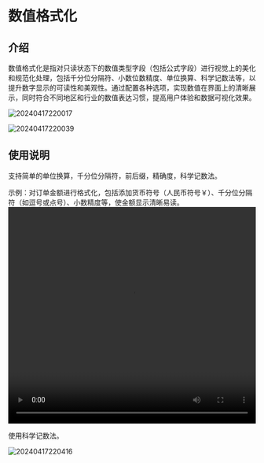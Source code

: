 # 数值格式化

## 介绍

数值格式化是指对只读状态下的数值类型字段（包括公式字段）进行视觉上的美化和规范化处理，包括千分位分隔符、小数位数精度、单位换算、科学记数法等，以提升数字显示的可读性和美观性。通过配置各种选项，实现数值在界面上的清晰展示，同时符合不同地区和行业的数值表达习惯，提高用户体验和数据可视化效果。

![20240417220017](https://nocobase-docs.oss-cn-beijing.aliyuncs.com/20240417220017.png)

![20240417220039](https://nocobase-docs.oss-cn-beijing.aliyuncs.com/20240417220039.png)
## 使用说明
支持简单的单位换算，千分位分隔符，前后缀，精确度，科学记数法。

示例：对订单金额进行格式化，包括添加货币符号（人民币符号￥）、千分位分隔符（如逗号或点号）、小数精度等，使金额显示清晰易读。
<video width="100%" height="440" controls>
      <source src="https://nocobase-docs.oss-cn-beijing.aliyuncs.com/20240417220140.mp4" type="video/mp4">
</video>

使用科学记数法。

![20240417220416](https://nocobase-docs.oss-cn-beijing.aliyuncs.com/20240417220416.png)

